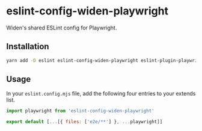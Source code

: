 # eslint-config-widen-playwright

Widen's shared ESLint config for Playwright.

## Installation

```bash
yarn add -D eslint eslint-config-widen-playwright eslint-plugin-playwright
```

## Usage

In your `eslint.config.mjs` file, add the following four entries to your extends
list.

```js
import playwright from 'eslint-config-widen-playwright'

export default [...[{ files: ['e2e/**'] }, ...playwright]]
```

